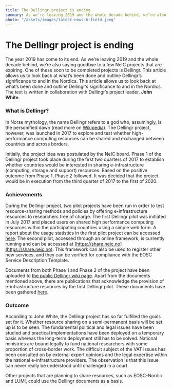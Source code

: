 ```yaml
---
title: The Dellingr project is ending
summary: As we’re leaving 2019 and the whole decade behind, we’re also saying goodbye to a few NeIC projects that are expiring. One of these soon to be completed projects is Dellingr. This article allows us to look back at what’s been done and outline Dellingr’s significance to and in the Nordics.
photo: "/assets/images/latest-news-6-field.jpeg"
---
```


The Dellingr project is ending
===============================

The year 2019 has come to its end. As we’re leaving 2019 and the whole decade behind, we’re also saying goodbye to a few NeIC projects that are expiring. One of these soon to be completed projects is Dellingr. This article allows us to look back at what’s been done and outline Dellingr’s significance to and in the Nordics. This article allows us to look back at what’s been done and outline Dellingr’s significance to and in the Nordics. The text is written in collaboration with Dellingr’s project leader, <b>John White</b>. 

### What is Dellingr?

In Norse mythology, the name Dellingr refers to a god who, assumingly, is the personified dawn (read more on [Wikipedia](https://en.wikipedia.org/wiki/Dellingr)). The Dellingr project, however, was launched in 2017 to explore and test whether high-performance computing resources can be shared and exchanged between countries and across borders.

Initially, the project idea was postulated by the NeIC board. Phase 1 of the Dellingr project took place during the first two quarters of 2017 to establish whether countries would be interested in sharing e-infrastructure (computing, storage and support) resources. Based on the positive outcome from Phase 1, Phase 2 followed. It was decided that the project would be in execution from the third quarter of 2017 to the first of 2020.

### Achievements

During the Dellingr project, two pilot projects have been run in order to test resource-sharing methods and policies by offering e-infrastructure resources to researchers free of charge. The first Dellingr pilot was initiated in July 2017 and placed users on shared high performance computing resources within the participating countries using a simple web form. A report about the usage statistics in the first pilot project can be accessed [here](https://wiki.neic.no/w/ext/img_auth.php/4/41/Dellingr-DO2-final.pdf). The second pilot, accessed through an online framework, is currently running and can be accessed at [https://share.neic.no](https://share.neic.no). This framework can also be used to register other new services, and they can be verified for compliance with the EOSC Service Description Template.

Documents from both Phase 1 and Phase 2 of the project have been uploaded to [the public Dellingr wiki page](https://wiki.neic.no/wiki/Dellingr#Phase_1). Apart from the documents mentioned above, there are publications that acknowledge the provision of e-infrastructure resources by the first Dellingr pilot. These documents have been gathered [here](https://wiki.neic.no/int/Pilot_1_Questions_to_participants#Publications_from_1st_pilot).

### Outcome

According to John White, the Dellingr project has so far fulfilled the goals set for it. Whether resource sharing on a semi-permanent basis will be set up is to be seen. The fundamental political and legal issues have been studied and practical implementations have been deployed on a temporary basis whereas the long-term deployment still has to be solved. National ministries are bound legally to fund national researchers with some proportion of cross-border work. The difficult subject of the VAT issues has been consulted on by external expert opinions and the legal expertise within the national e-infrastructure providers. The observation is that this issue can never really be understood until challenged in a court.

Other projects that are planning to share resources, such as EOSC-Nordic and LUMI, could use the Dellingr documents as a basis.
